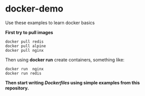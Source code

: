 # docker-demo
Use these examples to learn docker basics 

 **First try to pull images** 

```
docker pull redis     
docker pull alpine    
docker pull nginx    
```
Then using  **docker run**  create containers, something like:

```    
docker run  nginx 
docker run redis
```

**Then start writing _Dockerfiles_ using simple examples from this repository.**

